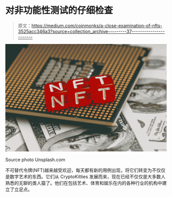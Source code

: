 # 对非功能性测试的仔细检查

> 原文：<https://medium.com/coinmonks/a-close-examination-of-nfts-3525acc346a3?source=collection_archive---------37----------------------->

![](img/e84b706315fff8e811ccc2972e14366c.png)

Source photo Unsplash.com

不可替代令牌(NFT)越来越受欢迎，每天都有新的用例出现，将它们转变为不仅仅是数字艺术的东西。它们从 CryptoKitties 发展而来，现在已经不仅仅是大多数人熟悉的无聊的类人猿了。他们在包括艺术、体育和娱乐在内的各种行业的机构中建立了立足点。